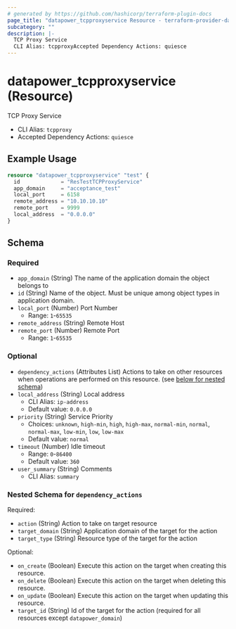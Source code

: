 ```yaml
---
# generated by https://github.com/hashicorp/terraform-plugin-docs
page_title: "datapower_tcpproxyservice Resource - terraform-provider-datapower"
subcategory: ""
description: |-
  TCP Proxy Service
  CLI Alias: tcpproxyAccepted Dependency Actions: quiesce
---
```


# datapower_tcpproxyservice (Resource)

TCP Proxy Service
  - CLI Alias: `tcpproxy`
  - Accepted Dependency Actions: `quiesce`

## Example Usage

```terraform
resource "datapower_tcpproxyservice" "test" {
  id             = "ResTestTCPProxyService"
  app_domain     = "acceptance_test"
  local_port     = 6158
  remote_address = "10.10.10.10"
  remote_port    = 9999
  local_address  = "0.0.0.0"
}
```

<!-- schema generated by tfplugindocs -->
## Schema

### Required

- `app_domain` (String) The name of the application domain the object belongs to
- `id` (String) Name of the object. Must be unique among object types in application domain.
- `local_port` (Number) Port Number
  - Range: `1`-`65535`
- `remote_address` (String) Remote Host
- `remote_port` (Number) Remote Port
  - Range: `1`-`65535`

### Optional

- `dependency_actions` (Attributes List) Actions to take on other resources when operations are performed on this resource. (see [below for nested schema](#nestedatt--dependency_actions))
- `local_address` (String) Local address
  - CLI Alias: `ip-address`
  - Default value: `0.0.0.0`
- `priority` (String) Service Priority
  - Choices: `unknown`, `high-min`, `high`, `high-max`, `normal-min`, `normal`, `normal-max`, `low-min`, `low`, `low-max`
  - Default value: `normal`
- `timeout` (Number) Idle timeout
  - Range: `0`-`86400`
  - Default value: `360`
- `user_summary` (String) Comments
  - CLI Alias: `summary`

<a id="nestedatt--dependency_actions"></a>
### Nested Schema for `dependency_actions`

Required:

- `action` (String) Action to take on target resource
- `target_domain` (String) Application domain of the target for the action
- `target_type` (String) Resource type of the target for the action

Optional:

- `on_create` (Boolean) Execute this action on the target when creating this resource.
- `on_delete` (Boolean) Execute this action on the target when deleting this resource.
- `on_update` (Boolean) Execute this action on the target when updating this resource.
- `target_id` (String) Id of the target for the action (required for all resources except `datapower_domain`)
